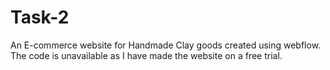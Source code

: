 # Task-2
An E-commerce website for Handmade Clay goods created using webflow.
The code is unavailable as I have made the website on a free trial.

